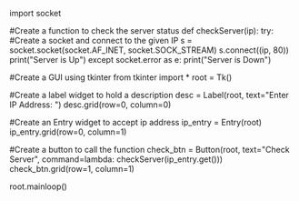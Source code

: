 import socket

#Create a function to check the server status
def checkServer(ip):
   try:
      #Create a socket and connect to the given IP
      s = socket.socket(socket.AF_INET, socket.SOCK_STREAM)
      s.connect((ip, 80))
      print("Server is Up")
   except socket.error as e:
      print("Server is Down")

#Create a GUI using tkinter
from tkinter import *
root = Tk()

#Create a label widget to hold a description
desc = Label(root, text="Enter IP Address: ")
desc.grid(row=0, column=0)

#Create an Entry widget to accept ip address
ip_entry = Entry(root)
ip_entry.grid(row=0, column=1)

#Create a button to call the function
check_btn = Button(root, text="Check Server", command=lambda: checkServer(ip_entry.get()))
check_btn.grid(row=1, column=1)

root.mainloop()
